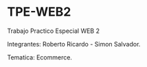 # TPE-WEB2

Trabajo Practico Especial WEB 2

Integrantes: Roberto Ricardo - Simon Salvador.

Tematica: Ecommerce.
